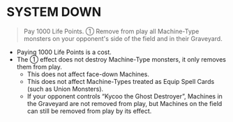 # SYSTEM DOWN

> Pay 1000 Life Points. ① Remove from play all Machine-Type monsters on your opponent's side of the field and in their Graveyard.

*   Paying 1000 Life Points is a cost.
*   The ① effect does not destroy Machine-Type monsters, it only removes them from play.
    *   This does not affect face-down Machines.
    *   This does not affect Machine-Types treated as Equip Spell Cards (such as Union Monsters).
    *   If your opponent controls “Kycoo the Ghost Destroyer”, Machines in the Graveyard are not removed from play, but Machines on the field can still be removed from play by its effect.
